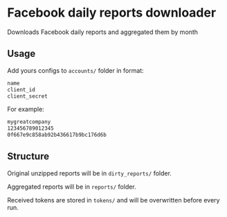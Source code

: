 # Facebook daily reports downloader
Downloads Facebook daily reports and aggregated them by month

## Usage
Add yours configs to `accounts/` folder in format:

```bash
name
client_id
client_secret
```
For example:

```bash
mygreatcompany
123456789012345
0f667e9c858ab92b436617b9bc176d6b
```

## Structure
Original unzipped reports will be in `dirty_reports/` folder.

Aggregated reports will be in `reports/` folder.

Received tokens are stored in `tokens/` and will be overwritten before every run.